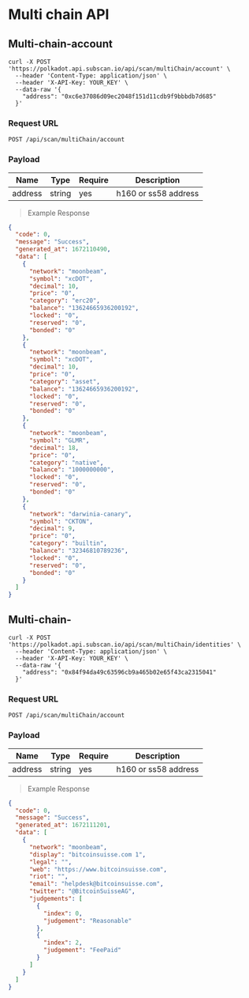 # Multi chain API

## Multi-chain-account

```shell
curl -X POST 'https://polkadot.api.subscan.io/api/scan/multiChain/account' \
  --header 'Content-Type: application/json' \
  --header 'X-API-Key: YOUR_KEY' \
  --data-raw '{
    "address": "0xc6e37086d09ec2048f151d11cdb9f9bbbdb7d685"
  }'
```

### Request URL

`POST /api/scan/multiChain/account`

### Payload

| Name        | Type   | Require | Description          |
|-------------|--------|---------|----------------------|
| address     | string | yes     | h160 or ss58 address |

> Example Response

```json
{
  "code": 0,
  "message": "Success",
  "generated_at": 1672110490,
  "data": [
    {
      "network": "moonbeam",
      "symbol": "xcDOT",
      "decimal": 10,
      "price": "0",
      "category": "erc20",
      "balance": "13624665936200192",
      "locked": "0",
      "reserved": "0",
      "bonded": "0"
    },
    {
      "network": "moonbeam",
      "symbol": "xcDOT",
      "decimal": 10,
      "price": "0",
      "category": "asset",
      "balance": "13624665936200192",
      "locked": "0",
      "reserved": "0",
      "bonded": "0"
    },
    {
      "network": "moonbeam",
      "symbol": "GLMR",
      "decimal": 18,
      "price": "0",
      "category": "native",
      "balance": "1000000000",
      "locked": "0",
      "reserved": "0",
      "bonded": "0"
    },
    {
      "network": "darwinia-canary",
      "symbol": "CKTON",
      "decimal": 9,
      "price": "0",
      "category": "builtin",
      "balance": "32346810789236",
      "locked": "0",
      "reserved": "0",
      "bonded": "0"
    }
  ]
}
```



## Multi-chain-

```shell
curl -X POST 'https://polkadot.api.subscan.io/api/scan/multiChain/identities' \
  --header 'Content-Type: application/json' \
  --header 'X-API-Key: YOUR_KEY' \
  --data-raw '{
    "address": "0x84f94da49c63596cb9a465b02e65f43ca2315041"
  }'
```

### Request URL

`POST /api/scan/multiChain/account`

### Payload

| Name        | Type   | Require | Description          |
|-------------|--------|---------|----------------------|
| address     | string | yes     | h160 or ss58 address |

> Example Response

```json
{
  "code": 0,
  "message": "Success",
  "generated_at": 1672111201,
  "data": [
    {
      "network": "moonbeam",
      "display": "bitcoinsuisse.com 1",
      "legal": "",
      "web": "https://www.bitcoinsuisse.com",
      "riot": "",
      "email": "helpdesk@bitcoinsuisse.com",
      "twitter": "@BitcoinSuisseAG",
      "judgements": [
        {
          "index": 0,
          "judgement": "Reasonable"
        },
        {
          "index": 2,
          "judgement": "FeePaid"
        }
      ]
    }
  ]
}
```
